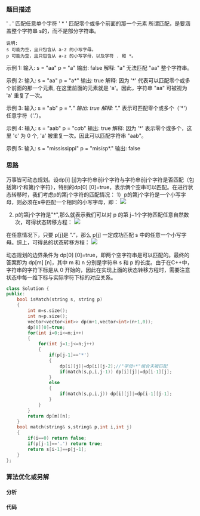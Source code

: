 ### 题目描述

' . ' 匹配任意单个字符
' * ' 匹配零个或多个前面的那一个元素
所谓匹配，是要涵盖整个字符串 s的，而不是部分字符串。


	说明:
	s 可能为空，且只包含从 a-z 的小写字母。
	p 可能为空，且只包含从 a-z 的小写字母，以及字符 . 和 *。

示例 1:
输入:
s = "aa"
p = "a"
输出: false
解释: "a" 无法匹配 "aa" 整个字符串。

示例 2:
输入:
s = "aa"
p = "a*"
输出: true
解释: 因为 '*' 代表可以匹配零个或多个前面的那一个元素, 在这里前面的元素就是 'a'。因此，字符串 "aa" 可被视为 'a' 重复了一次。

示例 3:
输入:
s = "ab"
p = ".*"
输出: true
解释: ".*" 表示可匹配零个或多个（'*'）任意字符（'.'）。

示例 4:
输入:
s = "aab"
p = "c*a*b"
输出: true
解释: 因为 '*' 表示零个或多个，这里 'c' 为 0 个, 'a' 被重复一次。因此可以匹配字符串 "aab"。

示例 5:
输入:
s = "mississippi"
p = "mis*is*p*."
输出: false

### 思路

万事皆可动态规划。设dp[i] [j]为字符串前i个字符与字符串前j个字符是否匹配（包括第i个和第j个字符），特别的dp[0] [0]=true，表示俩个空串可以匹配。在进行状态转移时，我们考虑p的第j个字符的匹配情况：
1）p的第j个字符是一个小写字母，则必须在s中匹配一个相同的小写字母，即：
![](D:\github\Leetcode\字符串\10.状态方程1.png)

2)   p的第j个字符是"*",那么就表示我们可以对 p  的第 j−1个字符匹配任意自然数次，可得状态转移方程：
![](D:\github\Leetcode\字符串\10.状态方程2.png)

在任意情况下，只要 p[j]是 ”.“，那么 p[j] 一定成功匹配 s 中的任意一个小写字母。综上，可得总的状态转移方程：
![](D:\github\Leetcode\字符串\10.状态方程3.png)

动态规划的边界条件为 dp[0] [0]=true，即两个空字符串是可以匹配的。最终的答案即为 dp[m] [n]，其中 m 和 n 分别是字符串 s 和 p 的长度。由于在C++中，字符串的字符下标是从 0 开始的，因此在实现上面的状态转移方程时，需要注意状态中每一维下标与实际字符下标的对应关系。

```c++
class Solution {
public:
    bool isMatch(string s, string p) 
    {
        int m=s.size();
        int n=p.size();
        vector<vector<int>> dp(m+1,vector<int>(n+1,0));
        dp[0][0]=true;
        for(int i=0;i<=m;i++)
        {
            for(int j=1;j<=n;j++)
            {
                if(p[j-1]=='*') 
                {
                    dp[i][j]|=dp[i][j-2];//"字母+*"组合未被匹配
                    if(match(s,p,i,j-1)) dp[i][j]|=dp[i-1][j];
                }
                else
                {
                    if(match(s,p,i,j)) dp[i][j]|=dp[i-1][j-1];
                }
            }
        }
        return dp[m][n];
    }
    bool match(string& s,string& p,int i,int j)
    {
        if(i==0) return false;
        if(p[j-1]=='.') return true;
        return s[i-1]==p[j-1];
    }
};
```

### 算法优化或另解

#### 分析

#### 代码

```c++

```

